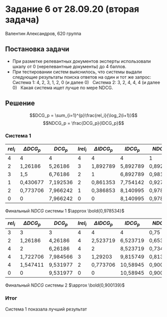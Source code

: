 # Задание 6 от 28.09.20 (вторая задача)

Валентин Александров, 620 группа

## Постановка задачи

- При разметке релевантных документов эксперты использовали шкалу от 0 (нерелевантные документы) до 4 баллов.
- При тестировании систем выяснилось, что системы выдали следующие результаты поиска ответов на один и тот же запрос:
    Система 1: 4, 2, 3, 1, 2, 0 (и далее 0)
    Система 2: 3, 2, 4, 4, 4 (и далее 0)
 
Какая система ищет лучше по мере NDCG.


## Решение

$$DCG_p = \sum_{i=1}^{p}\frac{rel_i}{\log_2(i+1)}$$
$$NDCG_p = \frac{DCG_p}{IDCG_p}$$

### Система 1

| $rel_i$ | $\Delta DCG_p$ | $DCG_p$  | $I rel_i$ | $\Delta IDCG_p$ | $IDCG_p$ | $NDCG_p$ |
|---------|----------------|----------|-----------|-----------------|----------|----------|
| 4       | 4              | 4        | 4         | 4               | 4        | 1        |
| 2       | 1,26186        | 5,26186  | 3         | 1,892789        | 5,892789 | 0,892932 |
| 3       | 1,5            | 6,76186  | 2         | 1               | 6,892789 | 0,981005 |
| 1       | 0,430677       | 7,192536 | 2         | 0,861353        | 7,754142 | 0,927573 |
| 2       | 0,773706       | 7,966242 | 1         | 0,386853        | 8,140995 | 0,978534 |
| 0       | 0              | 7,966242 | 0         | 0               | 8,140995 | 0,978534 |

Финальный $NDCG$ системы 1 $\approx \bold{0,978534}$

| $rel_i$ | $\Delta DCG_p$ | $DCG_p$  | $I rel_i$ | $\Delta IDCG_p$ | $IDCG_p$ | $NDCG_p$ |
|---------|----------------|----------|-----------|-----------------|----------|----------|
| 3       | 3              | 3        | 4         | 4               | 4        | 0,75     |
| 2       | 1,26186        | 4,26186  | 4         | 2,523719        | 6,523719 | 0,653287 |
| 4       | 2              | 6,26186  | 4         | 2               | 8,523719 | 0,734639 |
| 4       | 1,722706       | 7,984566 | 3         | 1,29203         | 9,815749 | 0,813444 |
| 4       | 1,547411       | 9,531977 | 2         | 0,773706        | 10,58945 | 0,900139 |
| 0       | 0              | 9,531977 | 0         | 0               | 10,58945 | 0,900139 |

Финальный $NDCG$ системы 2 $\approx \bold{0,900139}$

### Итог

Система 1 показала лучший результат